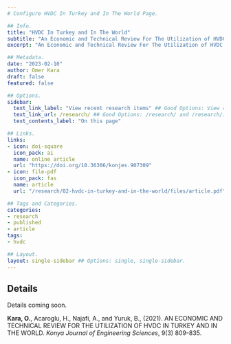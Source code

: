 ```yaml
---
# Configure HVDC In Turkey and In The World Page.

## Info.
title: "HVDC In Turkey and In The World"
subtitle: "An Economic and Technical Review For The Utilization of HVDC In Turkey and In The World"
excerpt: "An Economic and Technical Review For The Utilization of HVDC In Turkey and In The World" ## Shown on the Research Main Page, but does not shown on the Research Page.

## Metadata.
date: "2023-02-10"
author: Omer Kara
draft: false
featured: false

## Options.
sidebar:
  text_link_label: "View recent research items" ## Good Options: View recent research items and Subscribe via RSS.
  text_link_url: /research/ ## Good Options: /research/ and /research/index.xml.
  text_contents_label: "On this page"

## Links.
links:
- icon: doi-square
  icon_pack: ai
  name: online article
  url: "https://doi.org/10.36306/konjes.907309"
- icon: file-pdf
  icon_pack: fas
  name: article
  url: "/research/02-hvdc-in-turkey-and-in-the-world/files/article.pdf"

## Tags and Categories.
categories:
- research
- published
- article
tags:
- hvdc

## Layout.
layout: single-sidebar ## Options: single, single-sidebar.
---
```




## Details
Details coming soon.

**Kara, O.**, Acaroglu, H., Najafi, A., and Yuruk, B., (2021). AN ECONOMIC AND TECHNICAL REVIEW FOR THE UTILIZATION OF HVDC IN TURKEY AND IN THE WORLD. _Konya Journal of Engineering Sciences_, 9(3) 809-835. <a href="https://doi.org/10.36306/konjes.907309"><i class="ai ai-doi-square pr2"></i></a>

